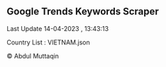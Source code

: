 

## Google Trends Keywords Scraper 
 
Last Update 14-04-2023 , 13:43:13

Country List :
VIETNAM.json



© Abdul Muttaqin 
